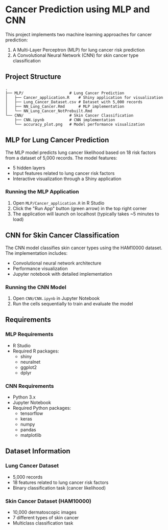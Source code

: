 # Cancer Prediction using MLP and CNN

This project implements two machine learning approaches for cancer prediction:
1. A Multi-Layer Perceptron (MLP) for lung cancer risk prediction
2. A Convolutional Neural Network (CNN) for skin cancer type classification

## Project Structure

```
.
├── MLP/                    # Lung Cancer Prediction
│   ├── Cancer_application.R    # Shiny application for visualization
│   ├── Lung_Cancer_Dataset.csv # Dataset with 5,000 records
│   ├── NN_Lung_Cancer.Rmd      # MLP implementation
│   └── NN_Lung_Cancer_NotPrebuilt.Rmd
└── CNN/                    # Skin Cancer Classification
    ├── CNN.ipynb           # CNN implementation
    └── accuracy_plot.png   # Model performance visualization
```

## MLP for Lung Cancer Prediction

The MLP model predicts lung cancer likelihood based on 18 risk factors from a dataset of 5,000 records. The model features:
- 5 hidden layers
- Input features related to lung cancer risk factors
- Interactive visualization through a Shiny application

### Running the MLP Application

1. Open `MLP/Cancer_application.R` in R Studio
2. Click the "Run App" button (green arrow) in the top right corner
3. The application will launch on localhost (typically takes ~5 minutes to load)

## CNN for Skin Cancer Classification

The CNN model classifies skin cancer types using the HAM10000 dataset. The implementation includes:
- Convolutional neural network architecture
- Performance visualization
- Jupyter notebook with detailed implementation

### Running the CNN Model

1. Open `CNN/CNN.ipynb` in Jupyter Notebook
2. Run the cells sequentially to train and evaluate the model

## Requirements

### MLP Requirements
- R Studio
- Required R packages:
  - shiny
  - neuralnet
  - ggplot2
  - dplyr

### CNN Requirements
- Python 3.x
- Jupyter Notebook
- Required Python packages:
  - tensorflow
  - keras
  - numpy
  - pandas
  - matplotlib

## Dataset Information

### Lung Cancer Dataset
- 5,000 records
- 18 features related to lung cancer risk factors
- Binary classification task (cancer likelihood)

### Skin Cancer Dataset (HAM10000)
- 10,000 dermatoscopic images
- 7 different types of skin cancer
- Multiclass classification task
